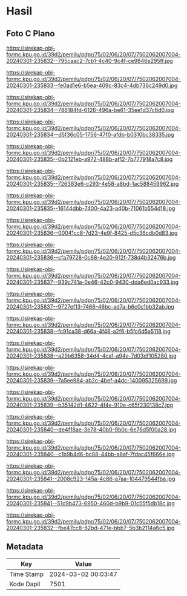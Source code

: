 # Hasil

## Foto C Plano

https://sirekap-obj-formc.kpu.go.id/39d2/pemilu/pdpr/75/02/06/20/07/7502062007004-20240301-235832--795caac2-7cb1-4c40-9c4f-ce9846e295ff.jpg

https://sirekap-obj-formc.kpu.go.id/39d2/pemilu/pdpr/75/02/06/20/07/7502062007004-20240301-235833--fe0ad1e6-b5ea-409c-83c4-4db736c249d0.jpg

https://sirekap-obj-formc.kpu.go.id/39d2/pemilu/pdpr/75/02/06/20/07/7502062007004-20240301-235834--786184fd-6126-496a-be61-35ee1d37c6d0.jpg

https://sirekap-obj-formc.kpu.go.id/39d2/pemilu/pdpr/75/02/06/20/07/7502062007004-20240301-235834--d5f36c05-1756-47f0-afdb-b0310bc38335.jpg

https://sirekap-obj-formc.kpu.go.id/39d2/pemilu/pdpr/75/02/06/20/07/7502062007004-20240301-235835--0b2121eb-a972-488b-af12-7b777918a7c8.jpg

https://sirekap-obj-formc.kpu.go.id/39d2/pemilu/pdpr/75/02/06/20/07/7502062007004-20240301-235835--726383e6-c293-4e58-a8bd-1ac588459962.jpg

https://sirekap-obj-formc.kpu.go.id/39d2/pemilu/pdpr/75/02/06/20/07/7502062007004-20240301-235835--16144dbb-7400-4a23-a40b-71061b554d18.jpg

https://sirekap-obj-formc.kpu.go.id/39d2/pemilu/pdpr/75/02/06/20/07/7502062007004-20240301-235836--00041cc8-7d23-4e9f-8425-d5c36cdb0d83.jpg

https://sirekap-obj-formc.kpu.go.id/39d2/pemilu/pdpr/75/02/06/20/07/7502062007004-20240301-235836--cfa79728-0c68-4e20-912f-738d4b32476b.jpg

https://sirekap-obj-formc.kpu.go.id/39d2/pemilu/pdpr/75/02/06/20/07/7502062007004-20240301-235837--939c741a-0e46-42c0-9430-dda6ed0ac933.jpg

https://sirekap-obj-formc.kpu.go.id/39d2/pemilu/pdpr/75/02/06/20/07/7502062007004-20240301-235837--9727ef13-7466-46bc-ad7a-b6c0c1bb32ab.jpg

https://sirekap-obj-formc.kpu.go.id/39d2/pemilu/pdpr/75/02/06/20/07/7502062007004-20240301-235838--fc91ca38-d66a-4f48-a2f6-b5fc6d5a5118.jpg

https://sirekap-obj-formc.kpu.go.id/39d2/pemilu/pdpr/75/02/06/20/07/7502062007004-20240301-235838--a29b6358-34d4-4ca1-a94e-7d03df105280.jpg

https://sirekap-obj-formc.kpu.go.id/39d2/pemilu/pdpr/75/02/06/20/07/7502062007004-20240301-235839--7a5ee984-ab2c-4bef-a4dc-140095325699.jpg

https://sirekap-obj-formc.kpu.go.id/39d2/pemilu/pdpr/75/02/06/20/07/7502062007004-20240301-235839--b35142d1-4622-4f4e-910e-c65f230138c7.jpg

https://sirekap-obj-formc.kpu.go.id/39d2/pemilu/pdpr/75/02/06/20/07/7502062007004-20240301-235840--de4f18ae-3e78-40b0-9b0c-6e76d5f00a28.jpg

https://sirekap-obj-formc.kpu.go.id/39d2/pemilu/pdpr/75/02/06/20/07/7502062007004-20240301-235840--c1b9b4d6-bc88-44bb-a8af-7fdac45f666e.jpg

https://sirekap-obj-formc.kpu.go.id/39d2/pemilu/pdpr/75/02/06/20/07/7502062007004-20240301-235841--2008c923-145a-4c86-a7aa-104479544fba.jpg

https://sirekap-obj-formc.kpu.go.id/39d2/pemilu/pdpr/75/02/06/20/07/7502062007004-20240301-235841--51c9b473-6950-460d-b9b9-01c55f5db18c.jpg

https://sirekap-obj-formc.kpu.go.id/39d2/pemilu/pdpr/75/02/06/20/07/7502062007004-20240301-235832--fbe47cc8-62bd-471e-bbb7-5b3b2114a6c5.jpg


## Metadata

| Key        | Value               |
| ---------- | ------------------- |
| Time Stamp | 2024-03-02 00:03:47 |
| Kode Dapil | 7501                |



